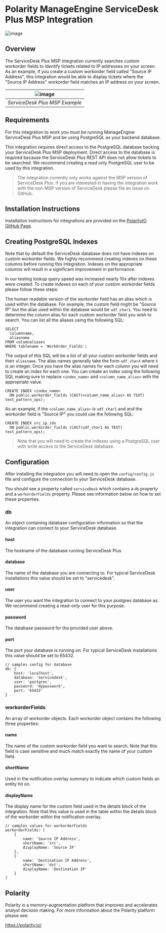 # Polarity ManageEngine ServiceDesk Plus MSP Integration

![image](https://img.shields.io/badge/status-beta-yellow.svg)

## Overview

The ServiceDesk Plus MSP integration currently searches custom workorder fields to identify tickets related to IP addresses on your screen.  As an example, if you create a custom workorder field called "Source IP Address", this integration would be able to display tickets where the "Source IP Address" workorder field matches an IP address on your screen.


| ![image](https://user-images.githubusercontent.com/306319/30572253-78ec783c-9cba-11e7-80b5-6a9f3fd8ca8f.png) |
|---|
|*ServiceDesk Plus MSP Example* |

## Requirements

For this integration to work you must be running ManageEngine ServiceDesk Plus MSP and be using PostgreSQL as your backend database.

This integration requires direct access to the PostgreSQL database backing your ServiceDesk Plus MSP deployment.  Direct access to the database is required because the ServiceDesk Plus REST API does not allow tickets to be searched.  We recommend creating a read only PostgreSQL user to be used by this integration.

> The integration currently only works against the MSP version of ServiceDesk Plus.  If you are interested in having the integration work with the non-MSP version of ServiceDesk please file an issue on GitHub.

## Installation Instructions

Installation instructions for integrations are provided on the [PolarityIO GitHub Page](https://polarityio.github.io/).


## Creating PostgreSQL Indexes

Note that by default the ServiceDesk database does not have indexes on custom workorder fields.  We highly recommend creating indexes on these columns before running this integration.  Indexes on the appropriate columns will result in a significant improvement in performance.  

In our testing lookup query speed was increased nearly 10x after indexes were created.  To create indexes on each of your custom workorder fields please follow these steps:

The human readable version of the workorder field has an alias which is used within the database.  For example, the custom field might be "Source IP" but the alias used within the database would be `udf_char1`.  You need to determine the column alias for each custom workorder field you wish to search.  You can list all the aliases using the following SQL:

```postgresql
SELECT
  columnname,
  aliasname
FROM columnaliases
WHERE tablename = 'WorkOrder_Fields';
```

The output of this SQL will be a list of all your custom workorder fields and their `aliasname`.  The alias names generally take the form `udf_charX` where `X` is an integer.  Once you have the alias names for each column you will need to create an index for each one. You can create an index using the following SQL making sure to replace `<index_name>` and `<column_name_alias>` with the appropriate value. 

```postgresql
CREATE INDEX <index_name>
  ON public.workorder_fields (CAST(<column_name_alias> AS TEXT) text_pattern_ops);
```

As an example, if the `<column_name_alias>` is `udf_char1` and and the workorder field is "Source IP" you could use the following SQL:

```postgresql
CREATE INDEX src_ip_idx
  ON public.workorder_fields (CAST(udf_char1 AS TEXT) text_pattern_ops);
```

> Note that you will need to create the indexes using a PostgreSQL user with write access to the ServiceDesk database.

## Configuration

After installing the integration you will need to open the `config/config.js` file and configure the connection to your ServiceDesk database.

You should see a property called `serviceDesk` which contains a `db` property and a `workorderFields` property.  Please see information below on how to set these properties.

### db

An object containing database configuration information so that the integration can connect to your ServiceDesk database.

#### host

The hostname of the database running ServiceDesk Plus

#### database

The name of the database you are connecting to.  For typical ServiceDesk installations this value should be set to "servicedesk".

#### user

The user you want the integration to connect to your postgres database as.  We recommend creating a read-only user for this purpose.

#### password

The database password for the provided user above.

#### port

The port your database is running on.  For typical ServiceDesk installations this value should be set to 65432.

```
// samples config for database
db: {    
    host: 'localhost',
    database: 'servicedesk',
    user: 'postgres',
    password: 'mypassword',
    port: '65432'        
}
```

### workorderFields

An array of workorder objects.  Each workorder object contains the following three properties:

#### name

The name of the custom workorder field you want to search.  Note that this field is case sensitive and much match exactly the name of your custom field.

#### shortName

Used in the notification overlay summary to indicate which custom fields an entity hit on. 

#### displayName

The display name for the custom field used in the details block of the integration.  Note that this value is used in the table within the details block of the workorder within the notification overlay.
 
```
// samples values for workorderFields
workorderFields: [
    {
        name: 'Source IP Address',
        shortName: 'src',
        displayName: 'Source IP'
    },
    {
        name: 'Destination IP Address',
        shortName: 'dst',
        displayName: 'Destination IP'
    }
]
```

## Polarity

Polarity is a memory-augmentation platform that improves and accelerates analyst decision making.  For more information about the Polarity platform please see: 

https://polarity.io/
